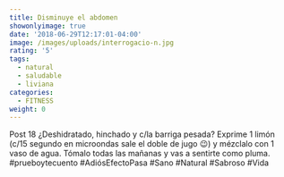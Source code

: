 ```yaml
---
title: Disminuye el abdomen
showonlyimage: true
date: '2018-06-29T12:17:01-04:00'
image: /images/uploads/interrogacio-n.jpg
rating: '5'
tags:
  - natural
  - saludable
  - liviana
categories:
  - FITNESS
weight: 0
---
```

Post 18 ¿Deshidratado, hinchado y c/la barriga pesada? Exprime 1 limón (c/15 segundo en microondas sale el doble de jugo 😉) y mézclalo con 1 vaso de agua. Tómalo todas las mañanas y vas a sentirte como pluma. #prueboytecuento #AdiósEfectoPasa #Sano #Natural #Sabroso #Vida
